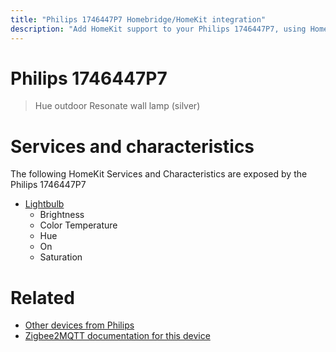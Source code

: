 ```yaml
---
title: "Philips 1746447P7 Homebridge/HomeKit integration"
description: "Add HomeKit support to your Philips 1746447P7, using Homebridge, Zigbee2MQTT and homebridge-z2m."
---
```

<!---
This file has been GENERATED using src/docgen/docgen.ts
DO NOT EDIT THIS FILE MANUALLY!
-->
# Philips 1746447P7
> Hue outdoor Resonate wall lamp (silver)


# Services and characteristics
The following HomeKit Services and Characteristics are exposed by
the Philips 1746447P7

* [Lightbulb](../../light.md)
  * Brightness
  * Color Temperature
  * Hue
  * On
  * Saturation


# Related
* [Other devices from Philips](../index.md#philips)
* [Zigbee2MQTT documentation for this device](https://www.zigbee2mqtt.io/devices/1746447P7.html)